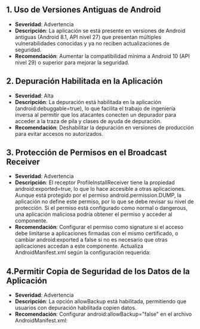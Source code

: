 ## 1. Uso de Versiones Antiguas de Android
- **Severidad**: Advertencia
- **Descripción**: La aplicación se está presente en versiones de Android antiguas (Android 8.1, API nivel 27) que presentan múltiples vulnerabilidades conocidas y ya no reciben actualizaciones de seguridad.
- **Recomendación**: Aumentar la compatibilidad mínima a Android 10 (API nivel 29) o superior para mejorar la seguridad.

## 2. Depuración Habilitada en la Aplicación
- **Severidad**: Alta
- **Descripción**: La depuración está habilitada en la aplicación (android:debuggable=true), lo que facilita el trabajo de ingeniería inversa al permitir que los atacantes conecten un depurador para acceder a la traza de pila y clases de ayuda de depuración.
- **Recomendación**: Deshabilitar la depuración en versiones de producción para evitar accesos no autorizados.

## 3. Protección de Permisos en el Broadcast Receiver
- **Severidad**: Advertencia
- **Descripción**: El receptor ProfileInstallReceiver tiene la propiedad android:exported=true, lo que lo hace accesible a otras aplicaciones. Aunque está protegido por el permiso android.permission.DUMP, la aplicación no define este permiso, por lo que se debe revisar su nivel de protección. Si el permiso está configurado como normal o dangerous, una aplicación maliciosa podría obtener el permiso y acceder al componente.
- **Recomendación**: Configurar el permiso como signature si el acceso debe limitarse a aplicaciones firmadas con el mismo certificado, o cambiar android:exported a false si no es necesario que otras aplicaciones accedan a este componente. Actualiza AndroidManifest.xml según la configuración requerida:

## 4.Permitir Copia de Seguridad de los Datos de la Aplicación
- **Severidad**: Advertencia
- **Descripción**: La opción allowBackup está habilitada, permitiendo que usuarios con depuración habilitada copien datos.
- **Recomendación**: Configurar android:allowBackup="false" en el archivo AndroidManifest.xml:
